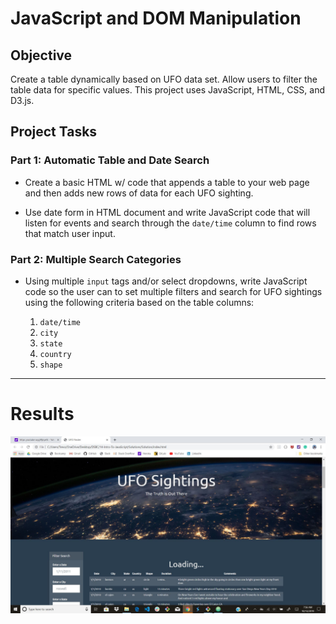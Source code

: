 # JavaScript and DOM Manipulation

## Objective

Create a table dynamically based on UFO data set. Allow users to filter the table data for specific values. This project uses JavaScript, HTML, CSS, and D3.js.

## Project Tasks

### Part 1: Automatic Table and Date Search

* Create a basic HTML w/ code that appends a table to your web page and then adds new rows of data for each UFO sighting.

* Use date form in HTML document and write JavaScript code that will listen for events and search through the `date/time` column to find rows that match user input.

### Part 2: Multiple Search Categories

* Using multiple `input` tags and/or select dropdowns, write JavaScript code so the user can to set multiple filters and search for UFO sightings using the following criteria based on the table columns:

  1. `date/time`
  2. `city`
  3. `state`
  4. `country`
  5. `shape`

- - -

# Results
![Capture1.jpg](/Images/Capture1.jpg)
